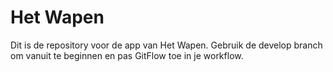 # Het Wapen
Dit is de repository voor de app van Het Wapen. Gebruik de develop branch om vanuit te beginnen en pas GitFlow toe in je workflow.
